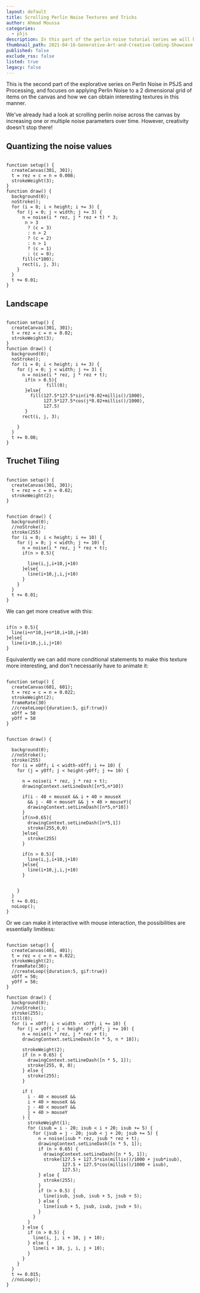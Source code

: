 ```yaml
---
layout: default
title: Scrolling Perlin Noise Textures and Tricks
author: Ahmad Moussa
categories:
  - p5js
description: In this part of the perlin noise tutorial series we will have a look at creative applications of Perlin Noise and using it to texture.
thumbnail_path: 2021-04-16-Generative-Art-and-Creative-Coding-Showcase.png
published: false
exclude_rss: false
listed: true
legacy: false
---
```


This is the second part of the explorative series on Perlin Noise in P5JS and Processing, and focuses on applying Perlin Noise to a 2 dimensional grid of items on the canvas and how we can obtain interesting textures in this manner.

We've already had a look at scrolling perlin noise across the canvas by increasing one or multiple noise parameters over time. However, creativity doesn't stop there!

<h2>Quantizing the noise values</h2>
<pre><code>
function setup() {
  createCanvas(301, 301);
  t = rez = c = n = 0.008;
  strokeWeight(3);
}
function draw() {
  background(0);
  noStroke();
  for (i = 0; i < height; i += 3) {
    for (j = 0; j < width; j += 3) {
      n = noise(i * rez, j * rez + t) * 3;
       n > 3
        ? (c = 3)
        : n > 2
        ? (c = 2)
        : n > 1
        ? (c = 1)
        : (c = 0);
      fill(c*100);
      rect(i, j, 3);
    }
  }
  t += 0.01;
}
</code></pre>

## Landscape
<pre><code>
function setup() {
  createCanvas(301, 301);
  t = rez = c = n = 0.02;
  strokeWeight(3);
}
function draw() {
  background(0);
  noStroke();
  for (i = 0; i < height; i += 3) {
    for (j = 0; j < width; j += 3) {
      n = noise(i * rez, j * rez + t);
       if(n > 0.5){
               fill(0);
       }else{
         fill(127.5*127.5*sin(i*0.02+millis()/1000),
              127.5*127.5*cos(j*0.02+millis()/1000),
              127.5)
       }
      rect(i, j, 3);

    }
  }
  t += 0.08;
}
</code></pre>

## Truchet Tiling
<pre><code>
function setup() {
  createCanvas(301, 301);
  t = rez = c = n = 0.02;
  strokeWeight(2);
}


function draw() {
  background(0);
  //noStroke();
  stroke(255)
  for (i = 0; i < height; i += 10) {
    for (j = 0; j < width; j += 10) {
      n = noise(i * rez, j * rez + t);
      if(n > 0.5){
        
        line(i,j,i+10,j+10)
      }else{
        line(i+10,j,i,j+10)
      }
    }
  }
  t += 0.01;
}
</code></pre>


We can get more creative with this:

<pre><code>
if(n > 0.5){
  line(i+n*10,j+n*10,i+10,j+10)
}else{
  line(i+10,j,i,j+10)
}
</code></pre>


Equivalently we can add more conditional statements to make this texture more interesting, and don't necessarily have to animate it:

<pre><code>
function setup() {
  createCanvas(601, 601);
  t = rez = c = n = 0.022;
  strokeWeight(2);
  frameRate(30)
  //createLoop({duration:5, gif:true})
  xOff = 50
  yOff = 50
}


function draw() {
  
  background(0);
  //noStroke();
  stroke(255)
  for (i = xOff; i < width-xOff; i += 10) {
    for (j = yOff; j < height-yOff; j += 10) {
      
      n = noise(i * rez, j * rez + t);
      drawingContext.setLineDash([n*5,n*10])
    
      if(i - 40 < mouseX && i + 40 > mouseX 
        && j - 40 < mouseY && j + 40 > mouseY){
        drawingContext.setLineDash([n*5,n*10])
      }
      if(n>0.65){
        drawingContext.setLineDash([n*5,1])
        stroke(255,0,0)
      }else{
        stroke(255)
      }
      
      if(n > 0.5){
        line(i,j,i+10,j+10)
      }else{
        line(i+10,j,i,j+10)
      }
      

    }
  }
  t += 0.01;
  noLoop();
}
</code></pre>

Or we can make it interactive with mouse interaction, the possibilities are essentially limitless:
<pre><code>
function setup() {
  createCanvas(401, 401);
  t = rez = c = n = 0.022;
  strokeWeight(2);
  frameRate(30);
  //createLoop({duration:5, gif:true})
  xOff = 50;
  yOff = 50;
}

function draw() {
  background(0);
  //noStroke();
  stroke(255);
  fill(0);
  for (i = xOff; i < width - xOff; i += 10) {
    for (j = yOff; j < height - yOff; j += 10) {
      n = noise(i * rez, j * rez + t);
      drawingContext.setLineDash([n * 5, n * 10]);

      strokeWeight(2);
      if (n > 0.65) {
        drawingContext.setLineDash([n * 5, 1]);
        stroke(255, 0, 0);
      } else {
        stroke(255);
      }

      if (
        i - 40 < mouseX &&
        i + 40 > mouseX &&
        j - 40 < mouseY &&
        j + 40 > mouseY
      ) {
        strokeWeight(1);
        for (isub = i - 20; isub < i + 20; isub += 5) {
          for (jsub = j - 20; jsub < j + 20; jsub += 5) {
            n = noise(isub * rez, jsub * rez + t);
            drawingContext.setLineDash([n * 5, 1]);
            if (n > 0.65) {
              drawingContext.setLineDash([n * 5, 1]);
              stroke(127.5 + 127.5*sin(millis()/1000 + jsub*isub),
                     127.5 + 127.5*cos(millis()/1000 + isub),
                     127.5);
            } else {
              stroke(255);
            }
            if (n > 0.5) {
              line(isub, jsub, isub + 5, jsub + 5);
            } else {
              line(isub + 5, jsub, isub, jsub + 5);
            }
          }
        }
      } else {
        if (n > 0.5) {
          line(i, j, i + 10, j + 10);
        } else {
          line(i + 10, j, i, j + 10);
        }
      }
    }
  }
  t += 0.015;
  //noLoop();
}

</code></pre>
